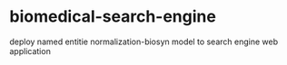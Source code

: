 # biomedical-search-engine
 deploy named entitie normalization-biosyn model to search engine web application
